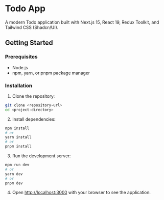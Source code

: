 # Todo App

A modern Todo application built with Next.js 15, React 19, Redux Toolkit, and Tailwind CSS (Shadcn/UI).

## Getting Started

### Prerequisites

-  Node.js
-  npm, yarn, or pnpm package manager

### Installation

1. Clone the repository:

```bash
git clone <repository-url>
cd <project-directory>
```

2. Install dependencies:

```bash
npm install
# or
yarn install
# or
pnpm install
```

3. Run the development server:

```bash
npm run dev
# or
yarn dev
# or
pnpm dev
```

4. Open [http://localhost:3000](http://localhost:3000) with your browser to see the application.
